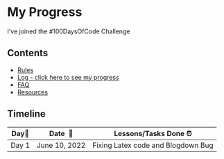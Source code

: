 My Progress
================

I’ve joined the \#100DaysOfCode Challenge

## Contents

-   [Rules](rules.md)
-   [Log - click here to see my progress](log.md)
-   [FAQ](FAQ.md)
-   [Resources](resources.md)

## Timeline

| **Day:pushpin:** | **Date  :calendar:** | **Lessons/Tasks Done :alarm_clock:** |
|------------------|----------------------|--------------------------------------|
| Day 1            | June 10, 2022        | Fixing Latex code and Blogdown Bug   |
